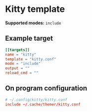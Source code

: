 # Kitty template

**Supported modes:** `include`

## Example target

```toml
[[targets]]
name = "kitty"
template = "kitty.conf"
mode = "include"
output = ""
reload_cmd = ""
```

## On program configuration

```conf
# ~/.config/kitty/kitty.conf
include ~/.cache/themer/kitty.conf
```
